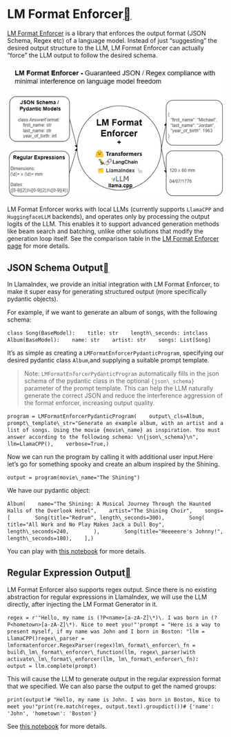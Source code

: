LM Format Enforcer[](#lm-format-enforcer "Permalink to this heading")
======================================================================

[LM Format Enforcer](https://github.com/noamgat/lm-format-enforcer) is a library that enforces the output format (JSON Schema, Regex etc) of a language model. Instead of just “suggesting” the desired output structure to the LLM, LM Format Enforcer can actually “force” the LLM output to follow the desired schema.

![image](https://raw.githubusercontent.com/noamgat/lm-format-enforcer/main/docs/Intro.webp)

LM Format Enforcer works with local LLMs (currently supports `LlamaCPP` and `HuggingfaceLLM` backends), and operates only by processing the output logits of the LLM. This enables it to support advanced generation methods like beam search and batching, unlike other solutions that modify the generation loop itself. See the comparison table in the [LM Format Enforcer page](https://github.com/noamgat/lm-format-enforcer) for more details.

JSON Schema Output[](#json-schema-output "Permalink to this heading")
----------------------------------------------------------------------

In LlamaIndex, we provide an initial integration with LM Format Enforcer, to make it super easy for generating structured output (more specifically pydantic objects).

For example, if we want to generate an album of songs, with the following schema:


```
class Song(BaseModel):    title: str    length\_seconds: intclass Album(BaseModel):    name: str    artist: str    songs: List[Song]
```
It’s as simple as creating a `LMFormatEnforcerPydanticProgram`, specifying our desired pydantic class `Album`,and supplying a suitable prompt template.


> Note: `LMFormatEnforcerPydanticProgram` automatically fills in the json schema of the pydantic class in the optional `{json\_schema}` parameter of the prompt template. This can help the LLM naturally generate the correct JSON and reduce the interference aggression of the format enforcer, increasing output quality.
> 
> 


```
program = LMFormatEnforcerPydanticProgram(    output\_cls=Album,    prompt\_template\_str="Generate an example album, with an artist and a list of songs. Using the movie {movie\_name} as inspiration. You must answer according to the following schema: \n{json\_schema}\n",    llm=LlamaCPP(),    verbose=True,)
```
Now we can run the program by calling it with additional user input.Here let’s go for something spooky and create an album inspired by the Shining.


```
output = program(movie\_name="The Shining")
```
We have our pydantic object:


```
Album(    name="The Shining: A Musical Journey Through the Haunted Halls of the Overlook Hotel",    artist="The Shining Choir",    songs=[        Song(title="Redrum", length\_seconds=300),        Song(            title="All Work and No Play Makes Jack a Dull Boy",            length\_seconds=240,        ),        Song(title="Heeeeere's Johnny!", length\_seconds=180),    ],)
```
You can play with [this notebook](../../examples/output_parsing/lmformatenforcer_pydantic_program.html) for more details.

Regular Expression Output[](#regular-expression-output "Permalink to this heading")
------------------------------------------------------------------------------------

LM Format Enforcer also supports regex output. Since there is no existing abstraction for regular expressions in LlamaIndex, we will use the LLM directly, after injecting the LM Format Generator in it.


```
regex = r'"Hello, my name is (?P<name>[a-zA-Z]\*)\. I was born in (?P<hometown>[a-zA-Z]\*). Nice to meet you!"'prompt = "Here is a way to present myself, if my name was John and I born in Boston: "llm = LlamaCPP()regex\_parser = lmformatenforcer.RegexParser(regex)lm\_format\_enforcer\_fn = build\_lm\_format\_enforcer\_function(llm, regex\_parser)with activate\_lm\_format\_enforcer(llm, lm\_format\_enforcer\_fn):    output = llm.complete(prompt)
```
This will cause the LLM to generate output in the regular expression format that we specified. We can also parse the output to get the named groups:


```
print(output)# "Hello, my name is John. I was born in Boston, Nice to meet you!"print(re.match(regex, output.text).groupdict())# {'name': 'John', 'hometown': 'Boston'}
```
See [this notebook](../../examples/output_parsing/lmformatenforcer_regular_expressions.html) for more details.

